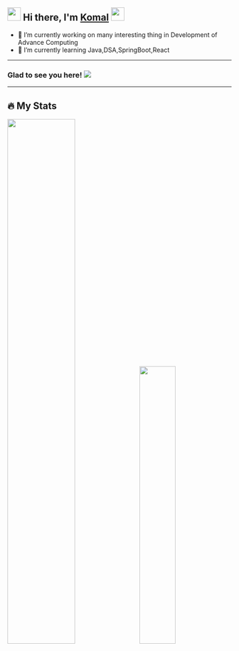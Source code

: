 ## <img src="https://github.com/Mahikolhe23/Mahikolhe23/blob/main/Assets/emoji.gif" width="30" height="30" /> Hi there, I'm [Komal](https://github.com/komalg1996) <img src="https://github.com/Mahikolhe23/Mahikolhe23/blob/main/Assets/waving%20hand.gif" width="30" height="30"/> 

- 🔭 I’m currently working on many interesting thing in Development of Advance Computing
- 🌱 I’m currently learning Java,DSA,SpringBoot,React
 

---

### Glad to see you here! ![](https://visitor-badge.laobi.icu/badge?page_id=komalg1996.komalg1996)

---

## :fire: My Stats

<div class='container'>
<img style="height: auto; width: 55%;" class="img" src="https://github-readme-stats.vercel.app/api?username=komalg1996&show_icons=true&theme=blue-green" />
&nbsp;
&nbsp;
<img style="height: auto; width: 40%;" class="img" src="https://github-readme-stats.vercel.app/api/top-langs/?username=komalg1996&theme=blue-green&langs_count=8&layout=compact" /></div>
</div>
